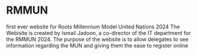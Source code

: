 # RMMUN
first ever website for Roots Millennium Model United Nations 2024
The Webisite is created by Ismail Jadoon, a co-director of the IT department for the RMMUN 2024. The purpose of the website is to allow delegates to see information regarding the MUN and giving them the ease to register online
